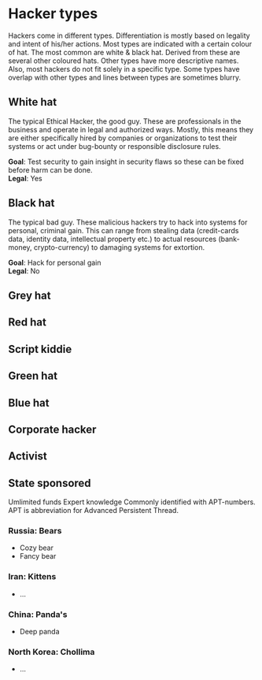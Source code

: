 # Hacker types
Hackers come in different types. Differentiation is mostly based on legality and intent of his/her actions.
Most types are indicated with a certain colour of hat. The most common are white & black hat. 
Derived from these are several other coloured hats. Other types have more descriptive names.
Also, most hackers do not fit solely in a specific type. Some types have overlap with other types and lines between types are sometimes blurry.


## White hat
The typical Ethical Hacker, the good guy. These are professionals in the business and operate in legal and authorized ways.
Mostly, this means they are either specifically hired by companies or organizations to test their systems or 
act under bug-bounty or responsible disclosure rules.

<b>Goal</b>: Test security to gain insight in security flaws so these can be fixed before harm can be done.<br>
<b>Legal</b>: Yes 

## Black hat
The typical bad guy. These malicious hackers try to hack into systems for personal, criminal gain.
This can range from stealing data (credit-cards data, identity data, intellectual property etc.) to actual resources 
(bank-money, crypto-currency) to damaging systems for extortion.

<b>Goal</b>: Hack for personal gain<br>
<b>Legal</b>: No

## Grey hat

## Red hat

## Script kiddie

## Green hat

## Blue hat

## Corporate hacker

## Activist

## State sponsored
Umlimited funds
Expert knowledge
Commonly identified with APT-numbers. APT is abbreviation for Advanced Persistent Thread. 

### Russia: Bears
- Cozy bear
- Fancy bear

### Iran: Kittens
- ...

### China: Panda's
- Deep panda

### North Korea: Chollima
- ...

